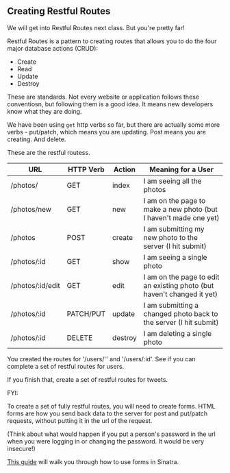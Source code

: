 ## Creating Restful Routes


We will get into Restful Routes next class.  But you're pretty far!  

Restful Routes is a pattern to creating routes that allows you to do the four major database actions (CRUD):
- Create
- Read
- Update
- Destroy

These are standards.  Not every website or application follows these conventiosn, but following them is a good idea.  It means new developers know what they are doing.

We have been using `get` http verbs so far, but there are actually some more verbs - put/patch, which means you are updating.  Post means you are creating.  And delete.

These are the restful routess.


| **URL** | **HTTP Verb** |  **Action**  |  **Meaning for a User** |
|------------|-------------|------------|------------|
| /photos/         | GET       | index  | I am seeing all the photos ||
| /photos/new         | GET       | new   | I am on the page to make a new photo (but I haven't made one yet) |
| /photos          | POST      | create   | I am submitting my new photo to the server (I hit submit) |
| /photos/:id      | GET       | show      | I am seeing a single photo |
| /photos/:id/edit | GET       | edit      | I am on the page to edit an existing photo (but haven't changed it yet) |
| /photos/:id      | PATCH/PUT | update    | I am submitting a changed photo back to the server (I hit submit) |
| /photos/:id      | DELETE    | destroy  | I am deleting a single photo |


You created the routes for '/users/'' and '/users/:id'.  See if you can complete a set of restful routes for users.

If you finish that, create a set of restful routes for tweets.

FYI:

To create a set of fully restful routes, you will need to create forms.  HTML forms are how you send back data to the server for post and put/patch requests, without putting it in the url of the request.  

(Think about what would happen if you put a person's password in the url when you were logging in or changing the password.  It would be very insecure!)

[This guide](https://learn.co/lessons/sinatra-forms-params-readme-walkthrough) will walk you through how to use forms in Sinatra.